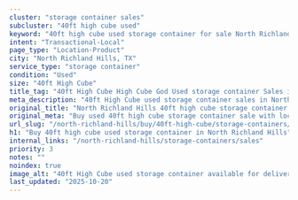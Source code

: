 ```yaml
---
cluster: "storage container sales"
subcluster: "40ft high cube used"
keyword: "40ft high cube used storage container for sale North Richland Hills, TX"
intent: "Transactional-Local"
page_type: "Location-Product"
city: "North Richland Hills, TX"
service_type: "storage container"
condition: "Used"
size: "40ft High Cube"
title_tag: "40ft High Cube High Cube God Used storage container Sales in North Richland Hills | LC Container"
meta_description: "40ft High Cube used storage container sales in North Richland Hills. High cube containers with extra height. Fast delivery, competitive pricing. Serving storage containers area. Quote ID: PCC. Call (214) 524-4168 for your free quote today."
original_title: "North Richland Hills 40ft high cube storage container for sale | LC"
original_meta: "Buy used 40ft high cube storage container sale with local delivery in North Richland Hills, TX. LC Container — local Since 2003. Request a fast quote today."
url_slug: "/north-richland-hills/buy/40ft-high-cube/storage-containers/used"
h1: "Buy 40ft high cube used storage container in North Richland Hills"
internal_links: "/north-richland-hills/storage-containers/sales"
priority: 3
notes: ""
noindex: true
image_alt: "40ft High Cube used storage container available for delivery in North Richland Hills"
last_updated: "2025-10-20"
---
```


<!-- TODO: Add unique city/inventory copy, images, and internal links here. -->

